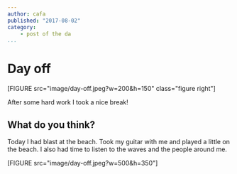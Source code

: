 ```yaml
---
author: cafa
published: "2017-08-02"
category:
    - post of the da
...
```

Day off
==================================

[FIGURE src="image/day-off.jpeg?w=200&h=150" class="figure right"]

After some hard work I took a nice break!

<!--more-->

What do you think?
-----------------------------------
Today I had blast at the beach. Took my guitar with me and played a little on the beach. I also had time to listen to the waves and the people around me.

[FIGURE src="image/day-off.jpeg?w=500&h=350"]
